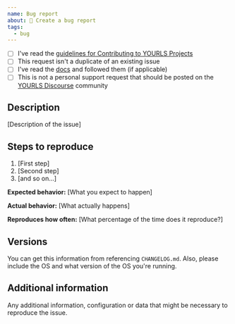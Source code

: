 ```yaml
---
name: Bug report
about: 🐛 Create a bug report
tags:
  - bug
---
```


<!--

Do you want to ask a question? Are you looking for support? YOURLS Discourse is the best place for getting support: https://discourse.yourls.org/

-->

* [ ] I've read the [guidelines for Contributing to YOURLS Projects](https://github.com/YOURLS/.github/blob/master/CONTRIBUTING.md)
* [ ] This request isn't a duplicate of an existing issue
* [ ] I've read the [docs](https://yourls.org/) and followed them (if applicable)
* [ ] This is not a personal support request that should be posted on the [YOURLS Discourse](https://discourse.yourls.org/) community

## Description

[Description of the issue]

## Steps to reproduce

1. [First step]
2. [Second step]
3. [and so on...]

**Expected behavior:** [What you expect to happen]

**Actual behavior:** [What actually happens]

**Reproduces how often:** [What percentage of the time does it reproduce?]

## Versions

You can get this information from referencing `CHANGELOG.md`. Also, please include the OS and what version of the OS you're running.

## Additional information

Any additional information, configuration or data that might be necessary to reproduce the issue.
